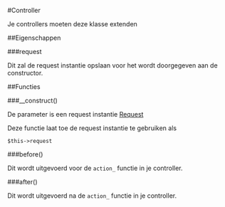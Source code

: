 #Controller

Je controllers moeten deze klasse extenden

##Eigenschappen

###request

Dit zal de request instantie opslaan voor het wordt doorgegeven aan de constructor.

##Functies

###__construct()

De parameter is een request instantie [Request](classes.request)

Deze functie laat toe de request instantie te gebruiken als

    $this->request

###before()

Dit wordt uitgevoerd voor de <code>action_</code> functie in je controller.

###after()

Dit wordt uitgevoerd na de <code>action_</code> functie in je controller.